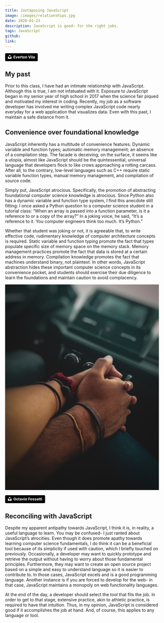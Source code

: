 ```yaml
---
title: Juxtaposing JavaScript
image: /images/relationships.jpg
date: 2020-01-23
description: JavaScript is good— for the right jobs.
tags: JavaScript
github:
link:
---
```


<a style="background-color:black;color:white;text-decoration:none;padding:4px 6px;font-family:-apple-system, BlinkMacSystemFont, &quot;San Francisco&quot;, &quot;Helvetica Neue&quot;, Helvetica, Ubuntu, Roboto, Noto, &quot;Segoe UI&quot;, Arial, sans-serif;font-size:12px;font-weight:bold;line-height:1.2;display:inline-block;border-radius:3px" href="https://unsplash.com/@evertonvila?utm_medium=referral&amp;utm_campaign=photographer-credit&amp;utm_content=creditBadge" target="_blank" rel="noopener noreferrer"><span style="display:inline-block;padding:2px 3px"><svg xmlns="http://www.w3.org/2000/svg" style="height:12px;width:auto;position:relative;vertical-align:middle;top:-2px;fill:white" viewBox="0 0 32 32"><path d="M10 9V0h12v9H10zm12 5h10v18H0V14h10v9h12v-9z"></path></svg></span><span style="display:inline-block;padding:2px 3px">Everton Vila</span></a>

## My past

Prior to this class, I have had an intimate relationship with JavaScript. Although this is true, I am not infatuated with it. Exposure to JavaScript began in my senior year of high school in 2017 when the science fair piqued and motivated my interest in coding. Recently, my job as a software developer has involved me writing complex JavaScript code nearly everyday for a web application that visualizes data. Even with this past, I maintain a safe distance from it.

## Convenience over foundational knowledge

JavaScript inherently has a multitude of convenience features. Dynamic variable and function types; automatic memory management; an absence of a compilation step. The facade is deceiving; on the surface, it seems like a utopia, almost like JavaScript should be the quintessential, universal language that developers flock to like crows approaching a rotting carcass. After all, to the contrary, low-level languages such as C++ require static variable function types, manual memory management, and compilation of source code.

Simply put, JavaScript atrocious. Specifically, the promotion of abstracting foundational computer science knowledge is atrocious. Since Python also has a dynamic variable and function type system, I find this anecdote still fitting: I once asked a Python question to a computer science student in a tutorial class: “When an array is passed into a function parameter, is it a reference to or a copy of the array?” In a joking voice, he said, “It’s a reference to it. You computer engineers think too much. It’s Python.” 

Whether that student was joking or not, it is agreeable that, to write effective code, rudimentary knowledge of computer architecture concepts is required. Static variable and function typing promote the fact that types populate specific size of memory space on the memory stack. Memory management practices promote the fact that data is stored at a certain address in memory. Compilation knowledge promotes the fact that machines understand binary, not plaintext. In other words, JavaScript abstraction hides these important computer science concepts in its convenience pocket, and students should exercise their due diligence to learn the foundations and maintain caution to avoid complacency.

<img class="ui centered medium image w-64" src="../images/reconcile.jpg">

<a style="background-color:black;color:white;text-decoration:none;padding:4px 6px;font-family:-apple-system, BlinkMacSystemFont, &quot;San Francisco&quot;, &quot;Helvetica Neue&quot;, Helvetica, Ubuntu, Roboto, Noto, &quot;Segoe UI&quot;, Arial, sans-serif;font-size:12px;font-weight:bold;line-height:1.2;display:inline-block;border-radius:3px" href="https://unsplash.com/@enriq_b312?utm_medium=referral&amp;utm_campaign=photographer-credit&amp;utm_content=creditBadge" target="_blank" rel="noopener noreferrer"><span style="display:inline-block;padding:2px 3px"><svg xmlns="http://www.w3.org/2000/svg" style="height:12px;width:auto;position:relative;vertical-align:middle;top:-2px;fill:white" viewBox="0 0 32 32"><path d="M10 9V0h12v9H10zm12 5h10v18H0V14h10v9h12v-9z"></path></svg></span><span style="display:inline-block;padding:2px 3px">Octavio Fossatti</span></a>

## Reconciling with JavaScript

Despite my apparent antipathy towards JavaScript, I think it is, in reality, a useful language to learn. You may be confused- I just ranted about JavaScript’s atrocities. Even though it does promote apathy towards learning computer science fundamentals, I do think it can be a beneficial tool because of its simplicity if used with caution, which I briefly touched on previously. Occasionally, a developer may want to quickly prototype and retrieve the output without having to worry about those fundamental principles. Furthermore, they may want to create an open source project based on a simple and easy to understand language so it is easier to contribute to. In those cases, JavaScript excels and is a good programming language. Another instance is if you are forced to develop for the web- in that case, JavaScript maintains a monopoly on web functionality languages.

At the end of the day, a developer should select the tool that fits the job. In order to get to that stage, extensive practice, akin to athletic practice, is required to have that intuition. Thus, in my opinion, JavaScript is considered good if it accomplishes the job at hand. And, of course, this applies to any language or tool.
